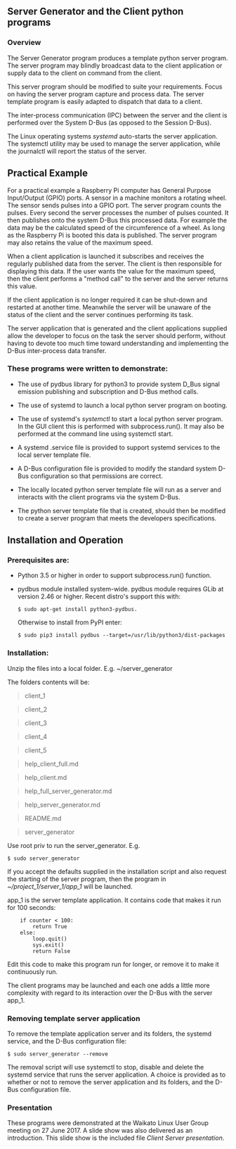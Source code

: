 ## Server Generator and the Client python programs

### Overview

The Server Generator program produces a template python server program. The 
server program may blindly broadcast data to the client application or supply 
data to the client on command from the client.

This server program should be modified to suite your requirements. Focus on 
having the server program capture and process data. The server template program 
is easily adapted to dispatch that data to a client.

The inter-process communication (IPC) between the server and the client is 
performed over the System D-Bus (as opposed to the Session D-Bus). 

The Linux operating systems *systemd* auto-starts the server application. The 
systemctl utility may be used to manage the server application, while the 
journalctl will report the status of the server.


## Practical Example

For a practical example a Raspberry Pi computer has General Purpose Input/Output
(GPIO) ports. A sensor in a machine monitors a rotating wheel. The sensor sends
pulses into a GPIO port. The server program counts the pulses. Every second
the server processes the number of pulses counted. It then publishes onto the 
system D-Bus this processed data. For example the data may be the calculated 
speed of the circumference of a wheel. As long as the Raspberry Pi is booted 
this data is published. The server program may also retains the value of the 
maximum speed.

When a client application is launched it subscribes and receives the regularly 
published data from the server. The client is then responsible for displaying 
this data. If the user wants the value for the maximum speed, then the client 
performs a "method call" to the server and the server returns this value.

If the client application is no longer required it can be shut-down and 
restarted at another time. Meanwhile the server will be unaware of the status
of the client and the server continues performing its task.

The server application that is generated and the client applications supplied
allow the developer to focus on the task the server should perform, without
having to devote too much time toward understanding and implementing the D-Bus 
inter-process data transfer.
 

### These programs were written to demonstrate:

* The use of pydbus library for python3 to provide system D_Bus signal emission
publishing and subscription and D-Bus method calls.

* The use of systemd to launch a local python server program on booting.

* The use of systemd's *systemctl* to start a local python server program. In 
the GUI client this is performed with subprocess.run(). It may also be performed
at the command line using systemctl start.

* A systemd .service file is provided to support systemd services to the local
server template file.

* A D-Bus configuration file is provided to modify the standard system D-Bus
configuration so that permissions are correct.

* The locally located python server template file will run as a server and 
interacts with the client programs via the system D-Bus.

* The python server template file that is created, should then be modified to 
create a server program that meets the developers specifications.


## Installation and Operation

### Prerequisites are:

* Python 3.5 or higher in order to support subprocess.run() function.

* pydbus module installed system-wide. pydbus module requires GLib at version 2.46 or higher. Recent distro's support this with: 

    `$ sudo apt-get install python3-pydbus.` 

    Otherwise to install from PyPI enter: 

    `$ sudo pip3 install pydbus --target=/usr/lib/python3/dist-packages`


### Installation:

Unzip the files into a local folder. E.g. ~/server_generator

The folders contents will be:

>   client_1

>   client_2

>   client_3

>   client_4

>   client_5

>   help_client_full.md

>   help_client.md

>   help_full_server_generator.md

>   help_server_generator.md

>   README.md

>   server_generator


Use root priv to run the server_generator. E.g.

`$ sudo server_generator`

If you accept the defaults supplied in the installation script and also 
request the starting of the server program, then the program in 
*~/project_1/server_1/app_1* will be launched.

app_1 is the server template application. It contains code that makes it
run for 100 seconds:
```
    if counter < 100:
        return True
    else:
        loop.quit()
        sys.exit()
        return False
```

Edit this code to make this program run for longer, or remove it to make it 
continuously run.

The client programs may be launched and each one adds a little more complexity
with regard to its interaction over the D-Bus with the server app_1.


### Removing template server application

To remove the template application server and its folders, the systemd service, 
and the D-Bus configuration file:

`$ sudo server_generator --remove`

The removal script will use systemctl to stop, disable and delete the systemd 
service that runs the server application. A choice is provided as to whether
or not to remove the server application and its folders, and the D-Bus
configuration file.


### Presentation

These programs were demonstrated at the Waikato Linux User Group meeting on 27 June 2017. A slide show was also delivered as an introduction. This slide show is the included file *Client Server presentation*. 
